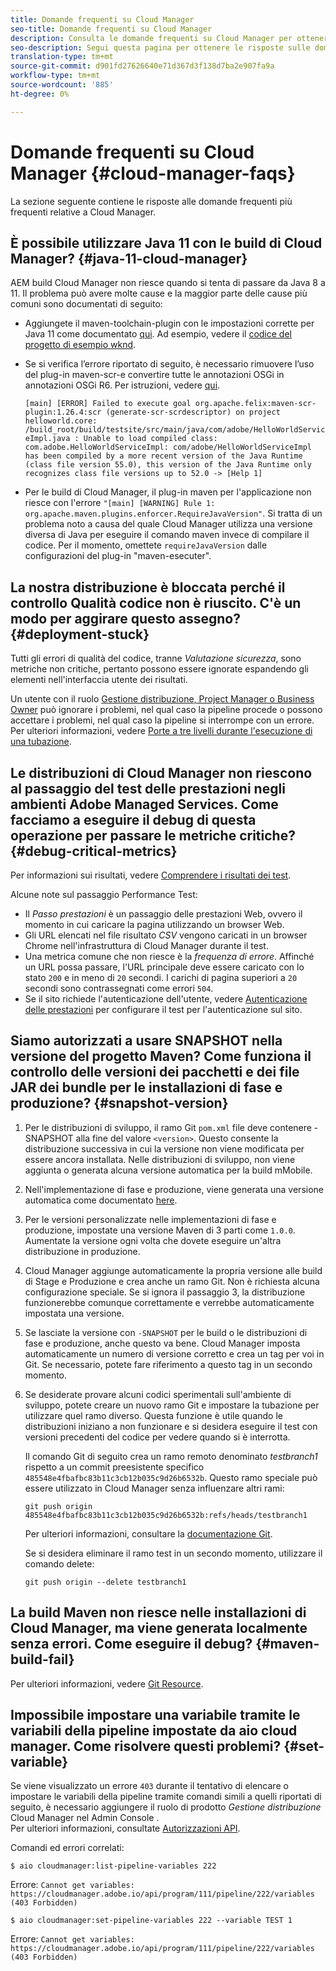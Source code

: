 ```yaml
---
title: Domande frequenti su Cloud Manager
seo-title: Domande frequenti su Cloud Manager
description: Consulta le domande frequenti su Cloud Manager per ottenere alcuni suggerimenti per la risoluzione dei problemi
seo-description: Segui questa pagina per ottenere le risposte sulle domande frequenti su Cloud Manager
translation-type: tm+mt
source-git-commit: d901fd27626640e71d367d3f138d7ba2e907fa9a
workflow-type: tm+mt
source-wordcount: '885'
ht-degree: 0%

---
```



# Domande frequenti su Cloud Manager {#cloud-manager-faqs}

La sezione seguente contiene le risposte alle domande frequenti più frequenti relative a Cloud Manager.

## È possibile utilizzare Java 11 con le build di Cloud Manager? {#java-11-cloud-manager}

AEM build Cloud Manager non riesce quando si tenta di passare da Java 8 a 11. Il problema può avere molte cause e la maggior parte delle cause più comuni sono documentati di seguito:

* Aggiungete il maven-toolchain-plugin con le impostazioni corrette per Java 11 come documentato [qui](https://experienceleague.adobe.com/docs/experience-manager-cloud-manager/using/getting-started/create-application-project/using-the-wizard.html?lang=en#getting-started).  Ad esempio, vedere il [codice del progetto di esempio wknd](https://github.com/adobe/aem-guides-wknd/commit/6cb5238cb6b932735dcf91b21b0d835ae3a7fe75).

* Se si verifica l’errore riportato di seguito, è necessario rimuovere l’uso del plug-in maven-scr-e convertire tutte le annotazioni OSGi in annotazioni OSGi R6. Per istruzioni, vedere [qui](https://cqdump.wordpress.com/2019/01/03/from-scr-annotations-to-osgi-annotations/).

   `[main] [ERROR] Failed to execute goal org.apache.felix:maven-scr-plugin:1.26.4:scr (generate-scr-scrdescriptor) on project helloworld.core: /build_root/build/testsite/src/main/java/com/adobe/HelloWorldServiceImpl.java : Unable to load compiled class: com.adobe.HelloWorldServiceImpl: com/adobe/HelloWorldServiceImpl has been compiled by a more recent version of the Java Runtime (class file version 55.0), this version of the Java Runtime only recognizes class file versions up to 52.0 -> [Help 1]`

* Per le build di Cloud Manager, il plug-in maven per l&#39;applicazione non riesce con l&#39;errore `"[main] [WARNING] Rule 1: org.apache.maven.plugins.enforcer.RequireJavaVersion"`. Si tratta di un problema noto a causa del quale Cloud Manager utilizza una versione diversa di Java per eseguire il comando maven invece di compilare il codice. Per il momento, omettete `requireJavaVersion` dalle configurazioni del plug-in &quot;maven-esecuter&quot;.

## La nostra distribuzione è bloccata perché il controllo Qualità codice non è riuscito. C&#39;è un modo per aggirare questo assegno? {#deployment-stuck}

Tutti gli errori di qualità del codice, tranne *Valutazione sicurezza*, sono metriche non critiche, pertanto possono essere ignorate espandendo gli elementi nell&#39;interfaccia utente dei risultati.

Un utente con il ruolo [Gestione distribuzione, Project Manager o Business Owner](https://experienceleague.adobe.com/docs/experience-manager-cloud-manager/using/requirements/setting-up-users-and-roles.html?lang=en#requirements) può ignorare i problemi, nel qual caso la pipeline procede o possono accettare i problemi, nel qual caso la pipeline si interrompe con un errore.  Per ulteriori informazioni, vedere [Porte a tre livelli durante l&#39;esecuzione di una tubazione](https://experienceleague.adobe.com/docs/experience-manager-cloud-manager/using/how-to-use/understand-your-test-results.html?lang=en#how-to-use).

## Le distribuzioni di Cloud Manager non riescono al passaggio del test delle prestazioni negli ambienti Adobe Managed Services. Come facciamo a eseguire il debug di questa operazione per passare le metriche critiche? {#debug-critical-metrics}

Per informazioni sui risultati, vedere [Comprendere i risultati dei test](https://experienceleague.adobe.com/docs/experience-manager-cloud-manager/using/how-to-use/understand-your-test-results.html?lang=en#how-to-use).

Alcune note sul passaggio Performance Test:

* Il *Passo prestazioni* è un passaggio delle prestazioni Web, ovvero il momento in cui caricare la pagina utilizzando un browser Web.
* Gli URL elencati nel file risultato *CSV* vengono caricati in un browser Chrome nell&#39;infrastruttura di Cloud Manager durante il test.
* Una metrica comune che non riesce è la *frequenza di errore*. Affinché un URL possa passare, l&#39;URL principale deve essere caricato con lo stato `200` e in meno di `20` secondi. I carichi di pagina superiori a `20` secondi sono contrassegnati come errori `504`.
* Se il sito richiede l&#39;autenticazione dell&#39;utente, vedere [Autenticazione delle prestazioni](https://experienceleague.adobe.com/docs/experience-manager-cloud-manager/using/how-to-use/configuring-pipeline.html?lang=en#how-to-use) per configurare il test per l&#39;autenticazione sul sito.

## Siamo autorizzati a usare SNAPSHOT nella versione del progetto Maven? Come funziona il controllo delle versioni dei pacchetti e dei file JAR dei bundle per le installazioni di fase e produzione? {#snapshot-version}

1. Per le distribuzioni di sviluppo, il ramo Git `pom.xml` file deve contenere -SNAPSHOT alla fine del valore `<version>`. Questo consente la distribuzione successiva in cui la versione non viene modificata per essere ancora installata. Nelle distribuzioni di sviluppo, non viene aggiunta o generata alcuna versione automatica per la build mMobile.

1. Nell&#39;implementazione di fase e produzione, viene generata una versione automatica come documentato [here](https://experienceleague.adobe.com/docs/experience-manager-cloud-manager/using/managing-code/activating-maven-project.html?lang=en#managing-code).

1. Per le versioni personalizzate nelle implementazioni di fase e produzione, impostate una versione Maven di 3 parti come `1.0.0`. Aumentate la versione ogni volta che dovete eseguire un&#39;altra distribuzione in produzione.

1. Cloud Manager aggiunge automaticamente la propria versione alle build di Stage e Produzione e crea anche un ramo Git. Non è richiesta alcuna configurazione speciale. Se si ignora il passaggio 3, la distribuzione funzionerebbe comunque correttamente e verrebbe automaticamente impostata una versione.

1. Se lasciate la versione con `-SNAPSHOT` per le build o le distribuzioni di fase e produzione, anche questo va bene. Cloud Manager imposta automaticamente un numero di versione corretto e crea un tag per voi in Git. Se necessario, potete fare riferimento a questo tag in un secondo momento.

1. Se desiderate provare alcuni codici sperimentali sull&#39;ambiente di sviluppo, potete creare un nuovo ramo Git e impostare la tubazione per utilizzare quel ramo diverso. Questa funzione è utile quando le distribuzioni iniziano a non funzionare e si desidera eseguire il test con versioni precedenti del codice per vedere quando si è interrotta.

   Il comando Git di seguito crea un ramo remoto denominato *testbranch1* rispetto a un commit preesistente specifico `485548e4fbafbc83b11c3cb12b035c9d26b6532b`.  Questo ramo speciale può essere utilizzato in Cloud Manager senza influenzare altri rami:

   `git push origin 485548e4fbafbc83b11c3cb12b035c9d26b6532b:refs/heads/testbranch1`

   Per ulteriori informazioni, consultare la [documentazione Git](https://git-scm.com/book/en/v2/Git-Internals-Git-References).

   Se si desidera eliminare il ramo test in un secondo momento, utilizzare il comando delete:

   `git push origin --delete testbranch1`

## La build Maven non riesce nelle installazioni di Cloud Manager, ma viene generata localmente senza errori. Come eseguire il debug? {#maven-build-fail}

Per ulteriori informazioni, vedere [Git Resource](https://github.com/cqsupport/cloud-manager/blob/main/cm-build-step-fails.md).

## Impossibile impostare una variabile tramite le variabili della pipeline impostate da aio cloud manager. Come risolvere questi problemi? {#set-variable}

Se viene visualizzato un errore `403` durante il tentativo di elencare o impostare le variabili della pipeline tramite comandi simili a quelli riportati di seguito, è necessario aggiungere il ruolo di prodotto *Gestione distribuzione* Cloud Manager nel Admin Console .\
Per ulteriori informazioni, consultate [Autorizzazioni API](https://www.adobe.io/apis/experiencecloud/cloud-manager/docs.html#!AdobeDocs/cloudmanager-api-docs/master/permissions.md).

Comandi ed errori correlati:

`$ aio cloudmanager:list-pipeline-variables 222`

Errore: `Cannot get variables: https://cloudmanager.adobe.io/api/program/111/pipeline/222/variables (403 Forbidden)`

`$ aio cloudmanager:set-pipeline-variables 222 --variable TEST 1`

Errore: `Cannot get variables: https://cloudmanager.adobe.io/api/program/111/pipeline/222/variables (403 Forbidden)`
